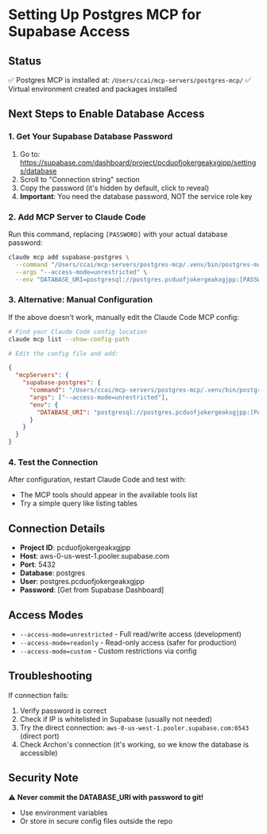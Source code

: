 # Setting Up Postgres MCP for Supabase Access

## Status
✅ Postgres MCP is installed at: `/Users/ccai/mcp-servers/postgres-mcp/`
✅ Virtual environment created and packages installed

## Next Steps to Enable Database Access

### 1. Get Your Supabase Database Password

1. Go to: https://supabase.com/dashboard/project/pcduofjokergeakxgjpp/settings/database
2. Scroll to "Connection string" section
3. Copy the password (it's hidden by default, click to reveal)
4. **Important**: You need the database password, NOT the service role key

### 2. Add MCP Server to Claude Code

Run this command, replacing `[PASSWORD]` with your actual database password:

```bash
claude mcp add supabase-postgres \
  --command "/Users/ccai/mcp-servers/postgres-mcp/.venv/bin/postgres-mcp" \
  --args "--access-mode=unrestricted" \
  --env "DATABASE_URI=postgresql://postgres.pcduofjokergeakxgjpp:[PASSWORD]@aws-0-us-west-1.pooler.supabase.com:5432/postgres"
```

### 3. Alternative: Manual Configuration

If the above doesn't work, manually edit the Claude Code MCP config:

```bash
# Find your Claude Code config location
claude mcp list --show-config-path

# Edit the config file and add:
```

```json
{
  "mcpServers": {
    "supabase-postgres": {
      "command": "/Users/ccai/mcp-servers/postgres-mcp/.venv/bin/postgres-mcp",
      "args": ["--access-mode=unrestricted"],
      "env": {
        "DATABASE_URI": "postgresql://postgres.pcduofjokergeakxgjpp:[PASSWORD]@aws-0-us-west-1.pooler.supabase.com:5432/postgres"
      }
    }
  }
}
```

### 4. Test the Connection

After configuration, restart Claude Code and test with:
- The MCP tools should appear in the available tools list
- Try a simple query like listing tables

## Connection Details

- **Project ID**: pcduofjokergeakxgjpp
- **Host**: aws-0-us-west-1.pooler.supabase.com
- **Port**: 5432
- **Database**: postgres
- **User**: postgres.pcduofjokergeakxgjpp
- **Password**: [Get from Supabase Dashboard]

## Access Modes

- `--access-mode=unrestricted` - Full read/write access (development)
- `--access-mode=readonly` - Read-only access (safer for production)
- `--access-mode=custom` - Custom restrictions via config

## Troubleshooting

If connection fails:
1. Verify password is correct
2. Check if IP is whitelisted in Supabase (usually not needed)
3. Try the direct connection: `aws-0-us-west-1.pooler.supabase.com:6543` (direct port)
4. Check Archon's connection (it's working, so we know the database is accessible)

## Security Note

⚠️ **Never commit the DATABASE_URI with password to git!**
- Use environment variables
- Or store in secure config files outside the repo